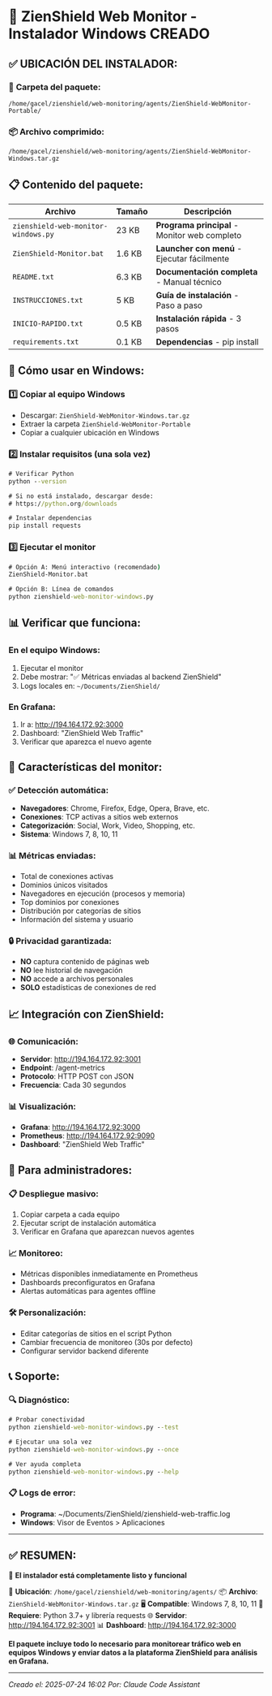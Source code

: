 # 🎯 ZienShield Web Monitor - Instalador Windows CREADO

## ✅ **UBICACIÓN DEL INSTALADOR:**

### 📁 **Carpeta del paquete:**
```
/home/gacel/zienshield/web-monitoring/agents/ZienShield-WebMonitor-Portable/
```

### 📦 **Archivo comprimido:**
```
/home/gacel/zienshield/web-monitoring/agents/ZienShield-WebMonitor-Windows.tar.gz
```

## 📋 **Contenido del paquete:**

| Archivo | Tamaño | Descripción |
|---------|--------|-------------|
| `zienshield-web-monitor-windows.py` | 23 KB | **Programa principal** - Monitor web completo |
| `ZienShield-Monitor.bat` | 1.6 KB | **Launcher con menú** - Ejecutar fácilmente |
| `README.txt` | 6.3 KB | **Documentación completa** - Manual técnico |
| `INSTRUCCIONES.txt` | 5 KB | **Guía de instalación** - Paso a paso |
| `INICIO-RAPIDO.txt` | 0.5 KB | **Instalación rápida** - 3 pasos |
| `requirements.txt` | 0.1 KB | **Dependencias** - pip install |

## 🚀 **Cómo usar en Windows:**

### 1️⃣ **Copiar al equipo Windows**
- Descargar: `ZienShield-WebMonitor-Windows.tar.gz`
- Extraer la carpeta `ZienShield-WebMonitor-Portable`
- Copiar a cualquier ubicación en Windows

### 2️⃣ **Instalar requisitos** (una sola vez)
```cmd
# Verificar Python
python --version

# Si no está instalado, descargar desde:
# https://python.org/downloads

# Instalar dependencias
pip install requests
```

### 3️⃣ **Ejecutar el monitor**
```cmd
# Opción A: Menú interactivo (recomendado)
ZienShield-Monitor.bat

# Opción B: Línea de comandos
python zienshield-web-monitor-windows.py
```

## 📊 **Verificar que funciona:**

### En el equipo Windows:
1. Ejecutar el monitor
2. Debe mostrar: "✅ Métricas enviadas al backend ZienShield"
3. Logs locales en: `~/Documents/ZienShield/`

### En Grafana:
1. Ir a: http://194.164.172.92:3000
2. Dashboard: "ZienShield Web Traffic"  
3. Verificar que aparezca el nuevo agente

## 🎯 **Características del monitor:**

### ✅ **Detección automática:**
- **Navegadores**: Chrome, Firefox, Edge, Opera, Brave, etc.
- **Conexiones**: TCP activas a sitios web externos
- **Categorización**: Social, Work, Video, Shopping, etc.
- **Sistema**: Windows 7, 8, 10, 11

### 📊 **Métricas enviadas:**
- Total de conexiones activas
- Dominios únicos visitados
- Navegadores en ejecución (procesos y memoria)
- Top dominios por conexiones
- Distribución por categorías de sitios
- Información del sistema y usuario

### 🔒 **Privacidad garantizada:**
- **NO** captura contenido de páginas web
- **NO** lee historial de navegación  
- **NO** accede a archivos personales
- **SOLO** estadísticas de conexiones de red

## 📈 **Integración con ZienShield:**

### 🌐 **Comunicación:**
- **Servidor**: http://194.164.172.92:3001
- **Endpoint**: /agent-metrics
- **Protocolo**: HTTP POST con JSON
- **Frecuencia**: Cada 30 segundos

### 📊 **Visualización:**
- **Grafana**: http://194.164.172.92:3000
- **Prometheus**: http://194.164.172.92:9090
- **Dashboard**: "ZienShield Web Traffic"

## 🔧 **Para administradores:**

### 📋 **Despliegue masivo:**
1. Copiar carpeta a cada equipo
2. Ejecutar script de instalación automática
3. Verificar en Grafana que aparezcan nuevos agentes

### 📈 **Monitoreo:**
- Métricas disponibles inmediatamente en Prometheus
- Dashboards preconfiguratos en Grafana
- Alertas automáticas para agentes offline

### 🛠️ **Personalización:**
- Editar categorías de sitios en el script Python
- Cambiar frecuencia de monitoreo (30s por defecto)
- Configurar servidor backend diferente

## 📞 **Soporte:**

### 🔍 **Diagnóstico:**
```cmd
# Probar conectividad
python zienshield-web-monitor-windows.py --test

# Ejecutar una sola vez
python zienshield-web-monitor-windows.py --once

# Ver ayuda completa
python zienshield-web-monitor-windows.py --help
```

### 📋 **Logs de error:**
- **Programa**: ~/Documents/ZienShield/zienshield-web-traffic.log
- **Windows**: Visor de Eventos > Aplicaciones

---

## ✅ **RESUMEN:**

🎉 **El instalador está completamente listo y funcional**

📍 **Ubicación**: `/home/gacel/zienshield/web-monitoring/agents/`
📦 **Archivo**: `ZienShield-WebMonitor-Windows.tar.gz`
🖥️ **Compatible**: Windows 7, 8, 10, 11
🐍 **Requiere**: Python 3.7+ y librería requests
🌐 **Servidor**: http://194.164.172.92:3001
📊 **Dashboard**: http://194.164.172.92:3000

**El paquete incluye todo lo necesario para monitorear tráfico web en equipos Windows y enviar datos a la plataforma ZienShield para análisis en Grafana.**

---
*Creado el: 2025-07-24 16:02*
*Por: Claude Code Assistant*